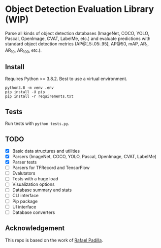 # Object Detection Evaluation Library (WIP)
Parse all kinds of object detection databases (ImageNet, COCO, YOLO, Pascal, OpenImage, CVAT, LabelMe, etc.) and evaluate predictions with standard object detection metrics (AP@[.5:.05:.95], AP@50, mAP, AR<sub>1</sub>, AR<sub>10</sub>, AR<sub>100</sub>, etc.).

## Install
Requires Python >= 3.8.2. Best to use a virtual environment.

```console
python3.8 -m venv .env
pip install -U pip
pip install -r requirements.txt
```

## Tests
Run tests with `python tests.py`.

## TODO
- [x] Basic data structures and utilities
- [x] Parsers (ImageNet, COCO, YOLO, Pascal, OpenImage, CVAT, LabelMe)
- [x] Parser tests
- [ ] Parsers for TFRecord and TensorFlow
- [ ] Evalutators
- [ ] Tests with a huge load
- [ ] Visualization options
- [ ] Database summary and stats
- [ ] CLI interface
- [ ] Pip package
- [ ] UI interface
- [ ] Database converters

## Acknowledgement
This repo is based on the work of [Rafael Padilla](https://github.com/rafaelpadilla/review_object_detection_metrics).
